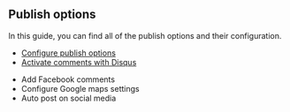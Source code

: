 ## Publish options

In this guide, you can find all of the publish options and their configuration.

*   [Configure publish options](Advertisement-configure-publilsh-options.md)
*   [Activate comments with Disqus](Publish-options-active-comments-with-disquse.md)
-   Add Facebook comments
-   Configure Google maps settings
-   Auto post on social media
